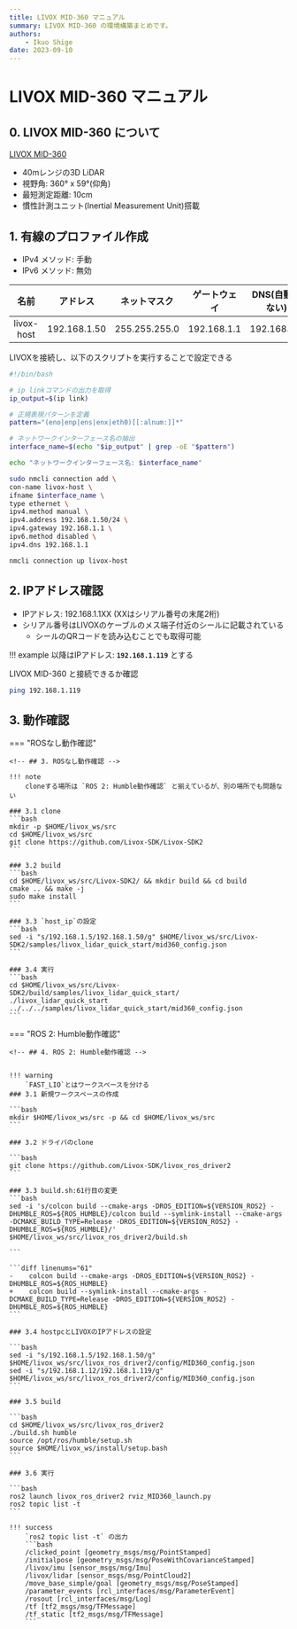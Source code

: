 ```yaml
---
title: LIVOX MID-360 マニュアル
summary: LIVOX MID-360 の環境構築まとめです。
authors:
    - Ikuo Shige
date: 2023-09-10
---
```


# LIVOX MID-360 マニュアル

## 0. LIVOX MID-360 について

[LIVOX MID-360](https://www.livoxtech.com/jp/mid-360)

- 40mレンジの3D LiDAR
- 視野角: 360° x 59°(仰角)
- 最短測定距離: 10cm
- 慣性計測ユニット(Inertial Measurement Unit)搭載


## 1. 有線のプロファイル作成

- IPv4 メソッド: 手動
- IPv6 メソッド: 無効

| 名前 | アドレス | ネットマスク | ゲートウェイ | DNS(自動でない) |
| :----: | :----: | :----: | :----: | :----: |
| livox-host | 192.168.1.50 | 255.255.255.0 | 192.168.1.1 | 192.168.1.1 |

LIVOXを接続し、以下のスクリプトを実行することで設定できる
```bash
#!/bin/bash

# ip linkコマンドの出力を取得
ip_output=$(ip link)

# 正規表現パターンを定義
pattern="(eno|enp|ens|enx|eth0)[[:alnum:]]*"

# ネットワークインターフェース名の抽出
interface_name=$(echo "$ip_output" | grep -oE "$pattern")

echo "ネットワークインターフェース名: $interface_name"

sudo nmcli connection add \
con-name livox-host \
ifname $interface_name \
type ethernet \
ipv4.method manual \
ipv4.address 192.168.1.50/24 \
ipv4.gateway 192.168.1.1 \
ipv6.method disabled \
ipv4.dns 192.168.1.1

nmcli connection up livox-host
```

## 2. IPアドレス確認

- IPアドレス: 192.168.1.1XX (XXはシリアル番号の末尾2桁)
- シリアル番号はLIVOXのケーブルのメス端子付近のシールに記載されている
    - シールのQRコードを読み込むことでも取得可能

!!! example
    以降はIPアドレス: **`192.168.1.119`** とする

LIVOX MID-360 と接続できるか確認
```bash
ping 192.168.1.119
```

## 3. 動作確認

<!-- 3.4はタブで分ける -->

=== "ROSなし動作確認"

    <!-- ## 3. ROSなし動作確認 -->

    !!! note
        cloneする場所は `ROS 2: Humble動作確認` と揃えているが、別の場所でも問題ない
    
    ### 3.1 clone
    ```bash
    mkdir -p $HOME/livox_ws/src
    cd $HOME/livox_ws/src
    git clone https://github.com/Livox-SDK/Livox-SDK2
    ```

    ### 3.2 build
    ```bash
    cd $HOME/livox_ws/src/Livox-SDK2/ && mkdir build && cd build
    cmake .. && make -j
    sudo make install
    ```

    ### 3.3 `host_ip`の設定
    ```bash
    sed -i "s/192.168.1.5/192.168.1.50/g" $HOME/livox_ws/src/Livox-SDK2/samples/livox_lidar_quick_start/mid360_config.json
    ```

    ### 3.4 実行
    ```bash
    cd $HOME/livox_ws/src/Livox-SDK2/build/samples/livox_lidar_quick_start/
    ./livox_lidar_quick_start ../../../samples/livox_lidar_quick_start/mid360_config.json
    ```

=== "ROS 2: Humble動作確認"

    <!-- ## 4. ROS 2: Humble動作確認 -->


    !!! warning
        `FAST_LIO`とはワークスペースを分ける
    ### 3.1 新規ワークスペースの作成

    ```bash
    mkdir $HOME/livox_ws/src -p && cd $HOME/livox_ws/src
    ```

    ### 3.2 ドライバのclone

    ```bash
    git clone https://github.com/Livox-SDK/livox_ros_driver2
    ```

    ### 3.3 build.sh:61行目の変更
    ```bash
    sed -i 's/colcon build --cmake-args -DROS_EDITION=${VERSION_ROS2} -DHUMBLE_ROS=${ROS_HUMBLE}/colcon build --symlink-install --cmake-args -DCMAKE_BUILD_TYPE=Release -DROS_EDITION=${VERSION_ROS2} -DHUMBLE_ROS=${ROS_HUMBLE}/' $HOME/livox_ws/src/livox_ros_driver2/build.sh

    ```

    ```diff linenums="61"
    -    colcon build --cmake-args -DROS_EDITION=${VERSION_ROS2} -DHUMBLE_ROS=${ROS_HUMBLE}
    +    colcon build --symlink-install --cmake-args -DCMAKE_BUILD_TYPE=Release -DROS_EDITION=${VERSION_ROS2} -DHUMBLE_ROS=${ROS_HUMBLE}
    ```

    ### 3.4 hostpcとLIVOXのIPアドレスの設定

    ```bash
    sed -i "s/192.168.1.5/192.168.1.50/g" $HOME/livox_ws/src/livox_ros_driver2/config/MID360_config.json
    sed -i "s/192.168.1.12/192.168.1.119/g" $HOME/livox_ws/src/livox_ros_driver2/config/MID360_config.json
    ```

    ### 3.5 build

    ```bash
    cd $HOME/livox_ws/src/livox_ros_driver2
    ./build.sh humble
    source /opt/ros/humble/setup.sh
    source $HOME/livox_ws/install/setup.bash
    ```

    ### 3.6 実行

    ```bash
    ros2 launch livox_ros_driver2 rviz_MID360_launch.py
    ros2 topic list -t
    ```

    !!! success
        `ros2 topic list -t` の出力
        ```bash
        /clicked_point [geometry_msgs/msg/PointStamped]
        /initialpose [geometry_msgs/msg/PoseWithCovarianceStamped]
        /livox/imu [sensor_msgs/msg/Imu]
        /livox/lidar [sensor_msgs/msg/PointCloud2]
        /move_base_simple/goal [geometry_msgs/msg/PoseStamped]
        /parameter_events [rcl_interfaces/msg/ParameterEvent]
        /rosout [rcl_interfaces/msg/Log]
        /tf [tf2_msgs/msg/TFMessage]
        /tf_static [tf2_msgs/msg/TFMessage]
        ```

<!-- 
## 4. 参考

<iframe class="hatenablogcard" style="width:100%;height:155px;max-width:680px;" title="%text%" src="https://hatenablog-parts.com/embed?url=https://proc-cpuinfo.fixstars.com/2023/01/livox-mid360-ros1-ros2/" width="300" height="150" frameborder="0" scrolling="no"> </iframe> 
<iframe class="hatenablogcard" style="width:100%;height:155px;max-width:680px;" title="%text%" src="https://hatenablog-parts.com/embed?url=https://github.com/Livox-SDK/Livox-SDK2/" width="300" height="150" frameborder="0" scrolling="no"> </iframe> 
<iframe class="hatenablogcard" style="width:100%;height:155px;max-width:680px;" title="%text%" src="https://hatenablog-parts.com/embed?url=https://github.com/Livox-SDK/livox_ros_driver2" width="300" height="150" frameborder="0" scrolling="no"> </iframe> 
-->
